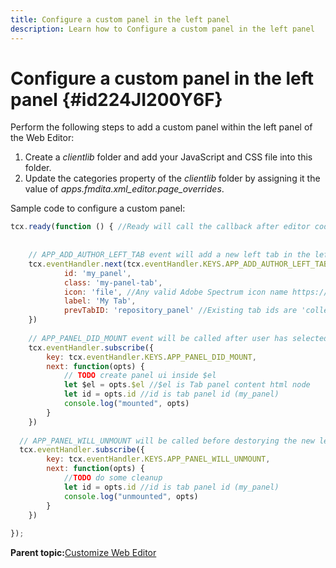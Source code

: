 ```yaml
---
title: Configure a custom panel in the left panel
description: Learn how to Configure a custom panel in the left panel
---
```

# Configure a custom panel in the left panel {#id224JI200Y6F}

Perform the following steps to add a custom panel within the left panel of the Web Editor:

1.  Create a *clientlib* folder and add your JavaScript and CSS file into this folder.
1.  Update the categories property of the *clientlib* folder by assigning it the value of *apps.fmdita.xml\_editor.page\_overrides*.

Sample code to configure a custom panel:

```JavaScript
tcx.ready(function () { //Ready will call the callback after editor code is set for events and global variable excess
 
 
    // APP_ADD_AUTHOR_LEFT_TAB event will add a new left tab in the left panel, user can show hide it using editor settings
    tcx.eventHandler.next(tcx.eventHandler.KEYS.APP_ADD_AUTHOR_LEFT_TAB, {
            id: 'my_panel',
            class: 'my-panel-tab',
            icon: 'file', //Any valid Adobe Spectrum icon name https://spectrum.adobe.com/page/icons/
            label: 'My Tab',
            prevTabID: 'repository_panel' //Existing tab ids are 'collection_panel', 'repository_panel', 'map_panel', 'outline_panel', 'conref_panel', 'glossary_panel', 'condition_panel', 'subject_scheme_panel', 'snippet_panel', 'template_panel', 'search_panel'
    })
 
    // APP_PANEL_DID_MOUNT event will be called after user has selected the panel and panel is rendered in the DOM
    tcx.eventHandler.subscribe({
        key: tcx.eventHandler.KEYS.APP_PANEL_DID_MOUNT,
        next: function(opts) {
            // TODO create panel ui inside $el
            let $el = opts.$el //$el is Tab panel content html node
            let id = opts.id //id is tab panel id (my_panel)
            console.log("mounted", opts)
        }
    })
 
  // APP_PANEL_WILL_UNMOUNT will be called before destorying the new left panel
  tcx.eventHandler.subscribe({
        key: tcx.eventHandler.KEYS.APP_PANEL_WILL_UNMOUNT,
        next: function(opts) {
            //TODO do some cleanup
            let id = opts.id //id is tab panel id (my_panel)
            console.log("unmounted", opts)
        }
    })
 
});
```

**Parent topic:**[Customize Web Editor](conf-web-editor.md)
